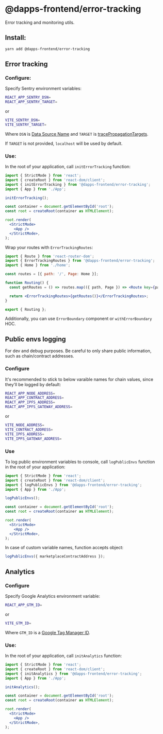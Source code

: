 # @dapps-frontend/error-tracking

Error tracking and monitoring utils.

## Install:

```sh
yarn add @dapps-frontend/error-tracking
```

## Error tracking

### Configure:

Specify Sentry environment variables:

```sh
REACT_APP_SENTRY_DSN=
REACT_APP_SENTRY_TARGET=
```

or

```sh
VITE_SENTRY_DSN=
VITE_SENTRY_TARGET=
```

Where `DSN` is [Data Source Name](https://docs.sentry.io/product/sentry-basics/concepts/dsn-explainer/) and `TARGET` is [tracePropagationTargets](https://docs.sentry.io/platforms/javascript/performance/instrumentation/automatic-instrumentation/#tracepropagationtargets).

If `TARGET` is not provided, `localhost` will be used by default.

### Use:

In the root of your application, call `initErrorTracking` function:

```jsx
import { StrictMode } from 'react';
import { createRoot } from 'react-dom/client';
import { initErrorTracking } from '@dapps-frontend/error-tracking';
import { App } from './App';

initErrorTracking();

const container = document.getElementById('root');
const root = createRoot(container as HTMLElement);

root.render(
  <StrictMode>
    <App />
  </StrictMode>,
);
```

Wrap your routes with `ErrorTrackingRoutes`:

```jsx
import { Route } from 'react-router-dom';
import { ErrorTrackingRoutes } from '@dapps-frontend/error-tracking';
import { Home } from './home';

const routes = [{ path: '/', Page: Home }];

function Routing() {
  const getRoutes = () => routes.map(({ path, Page }) => <Route key={path} path={path} element={<Page />} />);

  return <ErrorTrackingRoutes>{getRoutes()}</ErrorTrackingRoutes>;
}

export { Routing };
```

Additionally, you can use `ErrorBoundary` component or `withErrorBoundary` HOC.

## Public envs logging

For dev and debug purposes. Be careful to only share public information, such as chain/contract addresses.

### Configure

It's recommended to stick to below varaible names for chain values, since they'll be logged by default:

```sh
REACT_APP_NODE_ADDRESS=
REACT_APP_CONTRACT_ADDRESS=
REACT_APP_IPFS_ADDRESS=
REACT_APP_IPFS_GATEWAY_ADDRESS=
```

or

```sh
VITE_NODE_ADDRESS=
VITE_CONTRACT_ADDRESS=
VITE_IPFS_ADDRESS=
VITE_IPFS_GATEWAY_ADDRESS=
```

### Use

To log public environment variables to console, call `logPublicEnvs` function in the root of your application:

```jsx
import { StrictMode } from 'react';
import { createRoot } from 'react-dom/client';
import { logPublicEnvs } from '@dapps-frontend/error-tracking';
import { App } from './App';

logPublicEnvs();

const container = document.getElementById('root');
const root = createRoot(container as HTMLElement);

root.render(
  <StrictMode>
    <App />
  </StrictMode>,
);
```

In case of custom variable names, function accepts object:

```ts
logPublicEnvs({ marketplaceContractAddress });
```

## Analytics

### Configure

Specify Google Analytics environment variable:

```sh
REACT_APP_GTM_ID=
```

or

```sh
VITE_GTM_ID=
```

Where `GTM_ID` is a [Google Tag Manager ID](https://support.google.com/tagmanager/answer/12326985?hl=en).

### Use:

In the root of your application, call `initAnalytics` function:

```jsx
import { StrictMode } from 'react';
import { createRoot } from 'react-dom/client';
import { initAnalytics } from '@dapps-frontend/error-tracking';
import { App } from './App';

initAnalytics();

const container = document.getElementById('root');
const root = createRoot(container as HTMLElement);

root.render(
  <StrictMode>
    <App />
  </StrictMode>,
);
```
